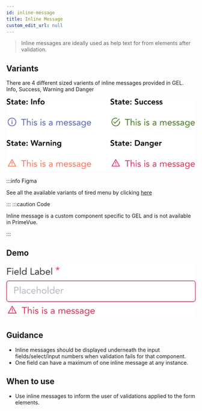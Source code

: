 ```yaml
---
id: inline-message
title: Inline Message
custom_edit_url: null
---
```


> Inline messages are ideally used as help text for from elements after validation.

## Variants

There are 4 different sized varients of inline messages provided in GEL. Info, Success, Warning and Danger

![Banner types](img/inline-message-types.svg)

:::info Figma

See all the available variants of tired menu by clicking [here](https://www.figma.com/file/kzLxtqv6YGL0wotiqzgEo4/GEL-UI-Doc?node-id=664%3A64276)

:::
:::caution Code

Inline message is a custom component specific to GEL and is not available in PrimeVue.

:::

## Demo

![Banner demo](img/inline-message-demo.svg)

## Guidance

* Inline messages should be displayed underneath the input fields/select/input numbers when validation fails for that component.
* One field can have a maximum of one inline message at any instance.

## When to use

* Use inline messages to inform the user of validations applied to the form elements.